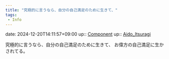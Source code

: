 ```yaml
---
title: "究極的に言うなら、自分の自己満足のために生きて、"
tags:
 - Info
---
```


date: 2024-12-20T14:11:57+09:00
up:: [Component](Bar/Novel/Chaos/Component.md)
up:: [Aido_Itsuragi](Bar/Novel/Nacaria/Aido_Itsuragi.md)

究極的に言うなら、自分の自己満足のために生きて、
お偉方の自己満足に生かされてる。